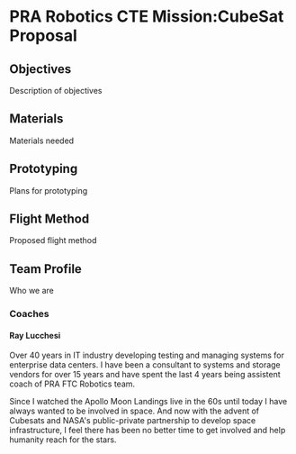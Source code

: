 # PRA Robotics CTE Mission:CubeSat Proposal

## Objectives
Description of objectives

## Materials
Materials needed

## Prototyping
Plans for prototyping

## Flight Method
Proposed flight method

## Team Profile
Who we are
### Coaches
#### Ray Lucchesi 
Over 40 years in IT industry developing testing and managing systems for enterprise data centers. I have been a consultant to systems and storage vendors for over 15 years and have spent the last 4 years being assistent coach of PRA FTC Robotics team.  

Since I watched the Apollo Moon Landings live in the 60s until today I have always wanted to be involved in space. And now with the advent of Cubesats and NASA's public-private partnership to develop space infrastructure, I feel there has been no better time to get involved and help humanity reach for the stars. 
